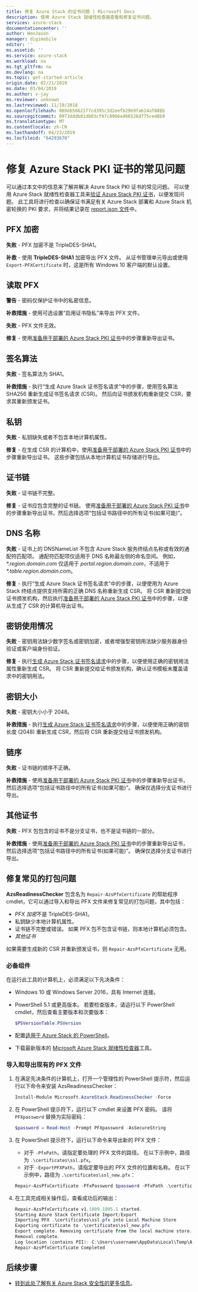 ```yaml
---
title: 修复 Azure Stack 的证书问题 | Microsoft Docs
description: 使用 Azure Stack 就绪性检查器查看和修复证书问题。
services: azure-stack
documentationcenter: ''
author: WenJason
manager: digimobile
editor: ''
ms.assetid: ''
ms.service: azure-stack
ms.workload: na
ms.tgt_pltfrm: na
ms.devlang: na
ms.topic: get-started-article
origin.date: 02/21/2019
ms.date: 03/04/2019
ms.author: v-jay
ms.reviewer: unknown
ms.lastreviewed: 11/19/2018
ms.openlocfilehash: 009eb56621f7cd395c3d2eefb29b9fa624af888b
ms.sourcegitcommit: 0973dddb81db03cf07c8966ad66526d775ced8b9
ms.translationtype: MT
ms.contentlocale: zh-CN
ms.lasthandoff: 04/23/2019
ms.locfileid: "64293670"
---
```

# <a name="remediate-common-issues-for-azure-stack-pki-certificates"></a>修复 Azure Stack PKI 证书的常见问题

可以通过本文中的信息来了解并解决 Azure Stack PKI 证书的常见问题。 可以使用 Azure Stack 就绪性检查器工具来[验证 Azure Stack PKI 证书](azure-stack-validate-pki-certs.md)，以便发现问题。 此工具将进行检查以确保证书满足有关 Azure Stack 部署和 Azure Stack 机密轮换的 PKI 要求，并将结果记录在 [report.json 文件](azure-stack-validation-report.md)中。  

## <a name="pfx-encryption"></a>PFX 加密

**失败** - PFX 加密不是 TripleDES-SHA1。

**补救** - 使用 **TripleDES-SHA1** 加密导出 PFX 文件。 从证书管理单元导出或使用 `Export-PFXCertificate` 时，这是所有 Windows 10 客户端的默认设置。

## <a name="read-pfx"></a>读取 PFX

**警告** - 密码仅保护证书中的私密信息。  

**补救措施** - 使用可选设置“启用证书隐私”来导出 PFX 文件。  

**失败** - PFX 文件无效。  

**修复** - 使用[准备用于部署的 Azure Stack PKI 证书](azure-stack-prepare-pki-certs.md)中的步骤重新导出证书。

## <a name="signature-algorithm"></a>签名算法

**失败** - 签名算法为 SHA1。

**补救措施** - 执行“生成 Azure Stack 证书签名请求”中的步骤，使用签名算法 SHA256 重新生成证书签名请求 (CSR)。 然后向证书颁发机构重新提交 CSR，要求其重新颁发证书。

## <a name="private-key"></a>私钥

**失败** - 私钥缺失或者不包含本地计算机属性。  

**修复** - 在生成 CSR 的计算机中，使用[准备用于部署的 Azure Stack PKI 证书](azure-stack-prepare-pki-certs.md#prepare-certificates-for-deployment)中的步骤重新导出证书。 这些步骤包括从本地计算机证书存储进行导出。

## <a name="certificate-chain"></a>证书链

**失败** - 证书链不完整。  

**修复** - 证书应包含完整的证书链。 使用[准备用于部署的 Azure Stack PKI 证书](azure-stack-prepare-pki-certs.md#prepare-certificates-for-deployment)中的步骤重新导出证书，然后选择选项“包括证书路径中的所有证书(如果可能)”。

## <a name="dns-names"></a>DNS 名称

**失败** - 证书上的 DNSNameList 不包含 Azure Stack 服务终结点名称或有效的通配符匹配项。 通配符匹配项仅适用于 DNS 名称最左侧的命名空间。 例如，_*.region.domain.com_ 仅适用于 *portal.region.domain.com*，不适用于 _*.table.region.domain.com_。

**修复** - 执行“生成 Azure Stack 证书签名请求”中的步骤，以便使用为 Azure Stack 终结点提供支持所需的正确 DNS 名称重新生成 CSR。 将 CSR 重新提交给证书颁发机构，然后执行[准备用于部署的 Azure Stack PKI 证书](azure-stack-prepare-pki-certs.md#prepare-certificates-for-deployment)中的步骤，以便从生成了 CSR 的计算机导出证书。  

## <a name="key-usage"></a>密钥使用情况

**失败** - 密钥用法缺少数字签名或密钥加密，或者增强型密钥用法缺少服务器身份验证或客户端身份验证。  

**修复** - 执行[生成 Azure Stack 证书签名请求](azure-stack-get-pki-certs.md)中的步骤，以便使用正确的密钥用法属性重新生成 CSR。 将 CSR 重新提交给证书颁发机构，确认证书模板未覆盖请求中的密钥用法。

## <a name="key-size"></a>密钥大小

**失败** - 密钥大小小于 2048。

**补救措施** - 执行[生成 Azure Stack 证书签名请求](azure-stack-get-pki-certs.md)中的步骤，以便使用正确的密钥长度 (2048) 重新生成 CSR，然后将 CSR 重新提交给证书颁发机构。

## <a name="chain-order"></a>链序

**失败** - 证书链的顺序不正确。  

**补救措施** - 使用[准备用于部署的 Azure Stack PKI 证书](azure-stack-prepare-pki-certs.md#prepare-certificates-for-deployment)中的步骤重新导出证书，然后选择选项“包括证书路径中的所有证书(如果可能)”。 确保仅选择分支证书进行导出。

## <a name="other-certificates"></a>其他证书

**失败** - PFX 包包含的证书不是分支证书，也不是证书链的一部分。  

**补救措施** - 使用[准备用于部署的 Azure Stack PKI 证书](azure-stack-prepare-pki-certs.md#prepare-certificates-for-deployment)中的步骤重新导出证书，然后选择选项“包括证书路径中的所有证书(如果可能)”。 确保仅选择分支证书进行导出。

## <a name="fix-common-packaging-issues"></a>修复常见的打包问题

**AzsReadinessChecker** 包含名为 `Repair-AzsPfxCertificate` 的帮助程序 cmdlet，它可以通过导入和导出 PFX 文件来修复常见的打包问题，其中包括：

- *PFX 加密*不是 TripleDES-SHA1。
- 私钥缺少本地计算机属性。
- 证书链不完整或错误。 如果 PFX 包不包含证书链，则本地计算机必须包含。
- *其他证书*

如果需要生成新的 CSR 并重新颁发证书，则 `Repair-AzsPfxCertificate` 无用。

### <a name="prerequisites"></a>必备组件

在运行此工具的计算机上，必须满足以下先决条件：

- Windows 10 或 Windows Server 2016，具有 Internet 连接。
- PowerShell 5.1 或更高版本。 若要检查版本，请运行以下 PowerShell cmdlet，然后查看主要版本和次要版本：

   ```powershell
   $PSVersionTable.PSVersion
   ```

- 配置[适用于 Azure Stack 的 PowerShell](azure-stack-powershell-install.md)。
- 下载最新版本的 [Microsoft Azure Stack 就绪性检查器](https://aka.ms/AzsReadinessChecker)工具。

### <a name="import-and-export-an-existing-pfx-file"></a>导入和导出现有的 PFX 文件

1. 在满足先决条件的计算机上，打开一个管理性的 PowerShell 提示符，然后运行以下命令来安装 AzsReadinessChecker：

   ```powershell
   Install-Module Microsoft.AzureStack.ReadinessChecker -Force
   ```

2. 在 PowerShell 提示符下，运行以下 cmdlet 来设置 PFX 密码。 请将 `PFXpassword` 替换为实际密码：

   ```powershell
   $password = Read-Host -Prompt PFXpassword -AsSecureString
   ```

3. 在 PowerShell 提示符下，运行以下命令来导出新的 PFX 文件：

   - 对于 `-PfxPath`，请指定要处理的 PFX 文件的路径。 在以下示例中，路径为 `.\certificates\ssl.pfx`。
   - 对于 `-ExportPFXPath`，请指定要导出的 PFX 文件的位置和名称。 在以下示例中，路径为 `.\certificates\ssl_new.pfx`：

   ```powershell
   Repair-AzsPfxCertificate -PfxPassword $password -PfxPath .\certificates\ssl.pfx -ExportPFXPath .\certificates\ssl_new.pfx
   ```  

4. 在工具完成相关操作后，查看成功后的输出：

   ```powershell
   Repair-AzsPfxCertificate v1.1809.1005.1 started.
   Starting Azure Stack Certificate Import/Export
   Importing PFX .\certificates\ssl.pfx into Local Machine Store
   Exporting certificate to .\certificates\ssl_new.pfx
   Export complete. Removing certificate from the local machine store.
   Removal complete.
   Log location (contains PII): C:\Users\username\AppData\Local\Temp\AzsReadinessChecker\AzsReadinessChecker.log
   Repair-AzsPfxCertificate Completed
   ```

## <a name="next-steps"></a>后续步骤

- [转到此处了解有关 Azure Stack 安全性的更多信息](azure-stack-rotate-secrets.md)。
